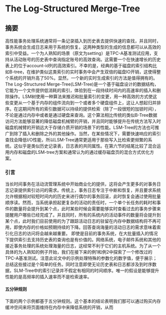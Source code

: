 # The Log-Structured Merge-Tree

## 摘要
高性能事务处理系统通常将一条记录插入到历史表去提供快速的查找，并且同时，事务系统会生成日志来用于系统的恢复。这两种类型的生成的信息都可以从高效的索引中受益。一个为人熟知的场景（原文为setting）是TPC-A基准测试应用，支持从活动账号的历史表中查询指定账号的高效查询。这需要一个在快速增长的历史表上的位于account-id列的高效索引。不幸的是，经典的基于磁盘的索引结构比如B-tree，在维护类似这类索引的实时事务中会产生双倍的磁盘IO开销，这使得整个系统的开销升高了50%。显然，一个新的实时生成索引的方法是值得拥有的。The Log-Structured Merge-Tree(LSM-Tree)是一个基于磁盘设计的数据结构，它能为一个文件提供低消耗的索引，体验到在一段持续时间内的高速率的插入和删除操作。LSM树使用一种算法来推迟和批量索引的变更，用一种高效的方式使这些变更从一个基于内存的组件流向到一个或者多个硬盘组件上，这让人想起归并排序。在这期间所有的索引数据可以持续的提供检索（除了一段很短的加锁时间），不论是通过内存中或者是通过硬盘来查询。这个算法相比传统的类似B-Tree数据访问方法能够显著的降低磁盘机械臂的开销，并且同时能够提升在传统方法写入时磁盘机械臂的开销远大于存储介质开销的场景下的性能。LSM-Tree的方法也可推广到除了插入和删除之外的其他操作。当然，在某些情况下，需要快速响应的索引查找会降低I/O性能，所以LSM-Tree通常更适用于那些写入比检索更频繁的系统。这似乎是类似历史记录表，日志表的共同属性。在第六节的结尾比较了混合运用内存和磁盘的LSM-tree方案和通常认为的通过缓存磁盘页的混合方式优化方案。

### 引言
当长时间事务在活动流管理系统中开始商业化的提供，这将会产生更多的对事务日志记录提供索引访问的需求。传统上，事务日志专注于中断和恢复，并且要求系统允许根据相对较短时间内的历史来进行偶尔的事务回滚，此时恢复会通过使用批量顺序读。然而，当系统承担起更复杂的活动的责任时，一个单个长任务的耗时和事件的数量将会提升到某个点，此时某些时候会需要能够实时查看过去的事务步骤来提醒用户哪些已经完成了。并且同时，所有的系统内的活动事件的数量将会提升到某个点，此时我们目前使用的为了跟踪活动日志的驻留在内存中数据结构将不再可用，即使内存的价格如预期持续的下降。回答查询海量的活动日志的需求意味着索引化日志的访问将会越来越重要。
即使是目前的事务系统，在大批量插入的情况下提供索引去支持历史表的查询也是有价值的。网络系统，电子邮件系统和其他的接近事务处理的系统处理海量的日志，这经常不利于它们的主机系统。为了从一个具体的为人熟知的例子开始，我们在接下来的例1和例2中探索了一个修改过的TPC-A基准测试。注意此论文中的示例处理特殊的参数化的数字值，便于展示；总结这些接过是个简单的任务。同时注意即使无论历史表和日志都涉及到时序数据，SLM-Tree中的索引记录并不假定有相同的时间顺序。唯一的假设是能够提升性能的是高频率的插入速率而不是检索速率。
#### 五分钟规则
下面的两个示例都基于五分钟规则。这个基本的结论表明我们那可以通过购买内存缓冲空间来将页面维持在内存中来降低系统的开销，从而

